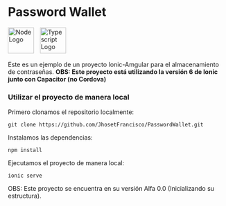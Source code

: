 # Password Wallet

<!-- Insertar HTML en un archivo Markdown no es legal >:v -->
<div style="margin-bottom: 10px;">
    <img src="https://sa2020staticfiles.blob.core.windows.net/img/ionic-logo.png"
        alt="Node Logo"
        height=60
        style="margin-right: 10px;" />
    <img src="https://sa2020staticfiles.blob.core.windows.net/img/angular-logo.png"
        alt="Typescript Logo"
        height=60
        style="margin-right: 10px;" />
</div>

Este es un ejemplo de un proyecto Ionic-Amgular para el almacenamiento de contraseñas.
**OBS: Este proyecto está utilizando la versión 6 de Ionic junto con Capacitor (no Cordova)**

### Utilizar el proyecto de manera local

Primero clonamos el repositorio localmente:

```
git clone https://github.com/JhosetFrancisco/PasswordWallet.git
```

Instalamos las dependencias:

```
npm install
```


Ejecutamos el proyecto de manera local:

```
ionic serve
```

OBS: Este proyecto se encuentra en su versión Alfa 0.0 (Inicializando su estructura).